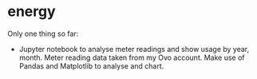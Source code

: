 # energy

Only one thing so far:
- Jupyter notebook to analyse meter readings and show usage by year, month. Meter reading data taken from my Ovo account. Make use of Pandas and Matplotlib to analyse and chart.
